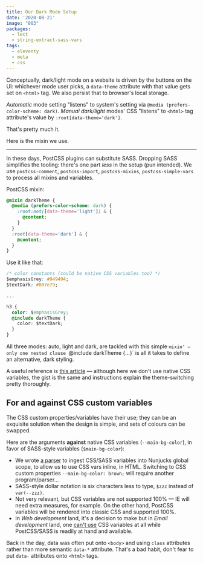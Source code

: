 ```yaml
---
title: Our Dark Mode Setup
date: '2020-08-21'
image: "003"
packages:
  - lect
  - string-extract-sass-vars
tags:
  - eleventy
  - meta
  - css
---
```


Conceptually, dark/light mode on a website is driven by the buttons on the UI: whichever mode user picks, a `data-theme` attribute with that value gets set on `<html>` tag. We also persist that to browser's local storage.

_Automatic_ mode setting "listens" to system's setting via `@media (prefers-color-scheme: dark)`. _Manual dark/light_ modes' CSS "listens" to `<html>` tag attribute's value by `:root[data-theme='dark']`.

That's pretty much it.

Here is the mixin we use.

---

<div class="box-tip">

In these days, PostCSS plugins can substitute SASS. Dropping SASS simplifies the tooling: there's one part _less_ in the setup (pun intended). We use `postcss-comment`, `postcss-import`, `postcss-mixins`, `postcss-simple-vars` to process all mixins and variables.

</div>

PostCSS mixin:

```css
@mixin darkTheme {
  @media (prefers-color-scheme: dark) {
    :root:not([data-theme='light']) & {
      @content;
    }
  }
  :root[data-theme='dark'] & {
    @content;
  }
}
```

Use it like that:

```css
/* color constants (could be native CSS variables too) */
$emphasisGrey: #949494;
$textDark: #807e79;

...

h3 {
  color: $emphasisGrey;
  @include darkTheme {
    color: $textDark;
  }
}
```

All three modes: auto, light and dark, are tackled with this simple `mixin' — only one nested clause `@include darkTheme {...}` is all it takes to define an alternative, dark styling.

A useful reference is [this article](https://equinusocio.dev/blog/making-dark-theme-switcher-with-postcss/) — although here we don't use native CSS variables, the gist is the same and instructions explain the theme-switching pretty thoroughly.

## For and against CSS custom variables

The CSS custom properties/variables have their use; they can be an exquisite solution when the design is simple, and sets of colours can be swapped.

Here are the arguments **against** native CSS variables (`--main-bg-color`), in favor of SASS-style variables (`$main-bg-color`):

- We wrote [a parser](/os/string-extract-sass-vars/) to ingest CSS/SASS variables into Nunjucks global scope, to allow us to use CSS vars inline, in HTML. Switching to CSS custom properties `--main-bg-color: brown;` will require another program/parser...
- SASS-style dollar notation is six characters less to type, `$zzz` instead of `var(--zzz)`.
- Not very relevant, but CSS variables are not supported 100% — IE will need extra measures, for example. On the other hand, PostCSS variables will be rendered into classic CSS and supported 100%.
- In _Web development_ land, it's a decision to make but in _Email development_ land, one [can't use](https://www.caniemail.com/features/css-variables/) CSS variables at all while PostCSS/SASS is readily at hand and available.

<div class="box-tip">

Back in the day, data was often put onto `<body>` and using `class` attributes rather than more semantic `data-*` attribute. That's a bad habit, don't fear to put `data-` attributes onto `<html>` tags.

</html>
